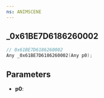 ```yaml
---
ns: ANIMSCENE
---
```

## _0x61BE7D6186260002

```c
// 0x61BE7D6186260002
Any _0x61BE7D6186260002(Any p0);
```

## Parameters
* **p0**:
